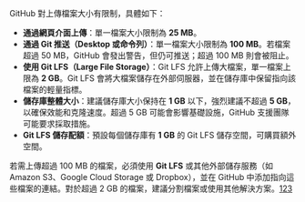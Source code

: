 
GitHub 對上傳檔案大小有限制，具體如下：

- **通過網頁介面上傳**：單一檔案大小限制為 **25 MB**。
- **通過 Git 推送（Desktop 或命令列）**：單一檔案大小限制為 **100 MB**。若檔案超過 50 MB，GitHub 會發出警告，但仍可推送；超過 100 MB 則會被阻止。
- **使用 Git LFS（Large File Storage）**：Git LFS 允許上傳大檔案，單一檔案上限為 **2 GB**。Git LFS 會將大檔案儲存在外部伺服器，並在儲存庫中保留指向該檔案的輕量指標。
- **儲存庫整體大小**：建議儲存庫大小保持在 **1 GB** 以下，強烈建議不超過 **5 GB**，以確保效能和克隆速度。超過 5 GB 可能會影響基礎設施，GitHub 支援團隊可能要求採取措施。
- **Git LFS 儲存配額**：預設每個儲存庫有 **1 GB** 的 Git LFS 儲存空間，可購買額外空間。

若需上傳超過 100 MB 的檔案，必須使用 **Git LFS** 或其他外部儲存服務（如 Amazon S3、Google Cloud Storage 或 Dropbox），並在 GitHub 中添加指向這些檔案的連結。對於超過 2 GB 的檔案，建議分割檔案或使用其他解決方案。[1](https://docs.github.com/zh/repositories/working-with-files/managing-large-files/about-large-files-on-github)[2](https://www.cnblogs.com/asyaB404/p/18278850)[3](https://docs.github.com/zh/repositories/working-with-files/managing-large-files)

